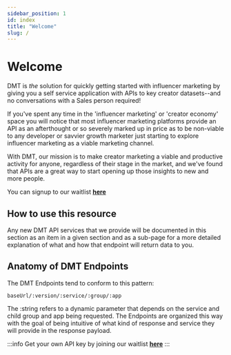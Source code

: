 ```yaml
---
sidebar_position: 1
id: index
title: "Welcome"
slug: /
---
```


# Welcome

DMT is _the_ solution for quickly getting started with influencer marketing by giving you a self service application with APIs to key creator datasets--and no conversations with a Sales person required!

If you've spent any time in the 'influencer marketing' or 'creator economy' space you will notice that most influencer marketing platforms provide an API as an afterthought or so severely marked up in price as to be non-viable to any developer or savvier growth marketer just starting to explore influencer marketing as a viable marketing channel.

With DMT, our mission is to make creator marketing a viable and productive activity for anyone, regardless of their stage in the market, and we've found that APIs are a great way to start opening up those insights to new and more people.

You can signup to our waitlist [**here**](https://airtable.com/appzETVKT8y3nFxsx/shrEEvRQTq3tXfmgR)

## How to use this resource

Any new DMT API services that we provide will be documented in this section as an item in a given section and as a sub-page for a more detailed explanation of what and how that endpoint will return data to you.

## Anatomy of DMT Endpoints

The DMT Endpoints tend to conform to this pattern:

`baseUrl/:version/:service/:group/:app`

The :string refers to a dynamic parameter that depends on the service and child group and app being requested. The Endpoints are organized this way with the goal of being intuitive of what kind of response and service they will provide in the response payload.

:::info
Get your own API key by joining our waitlist [**here**](https://airtable.com/appzETVKT8y3nFxsx/shrEEvRQTq3tXfmgR)
:::